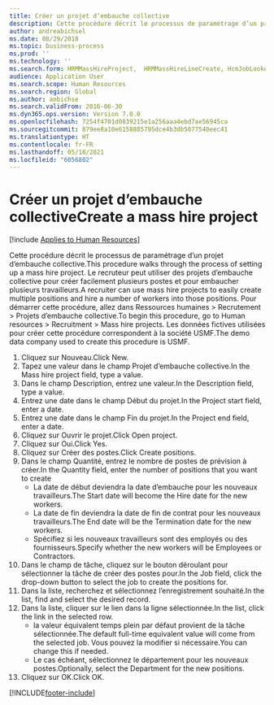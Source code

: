 ```yaml
---
title: Créer un projet d’embauche collective
description: Cette procédure décrit le processus de paramétrage d’un projet d’embauche collective.
author: andreabichsel
ms.date: 08/29/2018
ms.topic: business-process
ms.prod: ''
ms.technology: ''
ms.search.form: HRMMassHireProject,  HRMMassHireLineCreate, HcmJobLookup, HcmPersonnelManagementWorkspace
audience: Application User
ms.search.scope: Human Resources
ms.search.region: Global
ms.author: anbichse
ms.search.validFrom: 2016-06-30
ms.dyn365.ops.version: Version 7.0.0
ms.openlocfilehash: 7254f4701d0839215e1a256aaa4ebd7ae56945ca
ms.sourcegitcommit: 879ee8a10e6158885795dce4b3db5077540eec41
ms.translationtype: HT
ms.contentlocale: fr-FR
ms.lasthandoff: 05/18/2021
ms.locfileid: "6056802"
---
```

# <a name="create-a-mass-hire-project"></a><span data-ttu-id="ab871-103">Créer un projet d’embauche collective</span><span class="sxs-lookup"><span data-stu-id="ab871-103">Create a mass hire project</span></span>

[!include [Applies to Human Resources](../includes/applies-to-hr.md)]



<span data-ttu-id="ab871-104">Cette procédure décrit le processus de paramétrage d’un projet d’embauche collective.</span><span class="sxs-lookup"><span data-stu-id="ab871-104">This procedure walks through the process of setting up a mass hire project.</span></span> <span data-ttu-id="ab871-105">Le recruteur peut utiliser des projets d’embauche collective pour créer facilement plusieurs postes et pour embaucher plusieurs travailleurs.</span><span class="sxs-lookup"><span data-stu-id="ab871-105">A recruiter can use mass hire projects to easily create multiple positions and hire a number of workers into those positions.</span></span> <span data-ttu-id="ab871-106">Pour démarrer cette procédure, allez dans Ressources humaines > Recrutement > Projets d’embauche collective.</span><span class="sxs-lookup"><span data-stu-id="ab871-106">To begin this procedure, go to Human resources > Recruitment > Mass hire projects.</span></span> <span data-ttu-id="ab871-107">Les données fictives utilisées pour créer cette procédure correspondent à la société USMF.</span><span class="sxs-lookup"><span data-stu-id="ab871-107">The demo data company used to create this procedure is USMF.</span></span>

1. <span data-ttu-id="ab871-108">Cliquez sur Nouveau.</span><span class="sxs-lookup"><span data-stu-id="ab871-108">Click New.</span></span>
2. <span data-ttu-id="ab871-109">Tapez une valeur dans le champ Projet d’embauche collective.</span><span class="sxs-lookup"><span data-stu-id="ab871-109">In the Mass hire project field, type a value.</span></span>
3. <span data-ttu-id="ab871-110">Dans le champ Description, entrez une valeur.</span><span class="sxs-lookup"><span data-stu-id="ab871-110">In the Description field, type a value.</span></span>
4. <span data-ttu-id="ab871-111">Entrez une date dans le champ Début du projet.</span><span class="sxs-lookup"><span data-stu-id="ab871-111">In the Project start field, enter a date.</span></span>
5. <span data-ttu-id="ab871-112">Entrez une date dans le champ Fin du projet.</span><span class="sxs-lookup"><span data-stu-id="ab871-112">In the Project end field, enter a date.</span></span>
6. <span data-ttu-id="ab871-113">Cliquez sur Ouvrir le projet.</span><span class="sxs-lookup"><span data-stu-id="ab871-113">Click Open project.</span></span>
7. <span data-ttu-id="ab871-114">Cliquez sur Oui.</span><span class="sxs-lookup"><span data-stu-id="ab871-114">Click Yes.</span></span>
8. <span data-ttu-id="ab871-115">Cliquez sur Créer des postes.</span><span class="sxs-lookup"><span data-stu-id="ab871-115">Click Create positions.</span></span>
9. <span data-ttu-id="ab871-116">Dans le champ Quantité, entrez le nombre de postes de prévision à créer.</span><span class="sxs-lookup"><span data-stu-id="ab871-116">In the Quantity field, enter the number of positions that you want to create</span></span>
    * <span data-ttu-id="ab871-117">La date de début deviendra la date d’embauche pour les nouveaux travailleurs.</span><span class="sxs-lookup"><span data-stu-id="ab871-117">The Start date will become the Hire date for the new workers.</span></span>  
    * <span data-ttu-id="ab871-118">La date de fin deviendra la date de fin de contrat pour les nouveaux travailleurs.</span><span class="sxs-lookup"><span data-stu-id="ab871-118">The End date will be the Termination date for the new workers.</span></span>  
    * <span data-ttu-id="ab871-119">Spécifiez si les nouveaux travailleurs sont des employés ou des fournisseurs.</span><span class="sxs-lookup"><span data-stu-id="ab871-119">Specify whether the new workers will be Employees or Contractors.</span></span>  
10. <span data-ttu-id="ab871-120">Dans le champ de tâche, cliquez sur le bouton déroulant pour sélectionner la tâche de créer des postes pour.</span><span class="sxs-lookup"><span data-stu-id="ab871-120">In the Job field, click the drop-down button to select the job to create the positions for.</span></span>
11. <span data-ttu-id="ab871-121">Dans la liste, recherchez et sélectionnez l’enregistrement souhaité.</span><span class="sxs-lookup"><span data-stu-id="ab871-121">In the list, find and select the desired record.</span></span>
12. <span data-ttu-id="ab871-122">Dans la liste, cliquer sur le lien dans la ligne sélectionnée.</span><span class="sxs-lookup"><span data-stu-id="ab871-122">In the list, click the link in the selected row.</span></span>
    * <span data-ttu-id="ab871-123">la valeur équivalent temps plein par défaut provient de la tâche sélectionnée.</span><span class="sxs-lookup"><span data-stu-id="ab871-123">The default full-time equivalent value will come from the selected job.</span></span> <span data-ttu-id="ab871-124">Vous pouvez la modifier si nécessaire.</span><span class="sxs-lookup"><span data-stu-id="ab871-124">You can change this if needed.</span></span>  
    * <span data-ttu-id="ab871-125">Le cas échéant, sélectionnez le département pour les nouveaux postes.</span><span class="sxs-lookup"><span data-stu-id="ab871-125">Optionally, select the Department for the new positions.</span></span>  
13. <span data-ttu-id="ab871-126">Cliquez sur OK.</span><span class="sxs-lookup"><span data-stu-id="ab871-126">Click OK.</span></span>



[!INCLUDE[footer-include](../includes/footer-banner.md)]